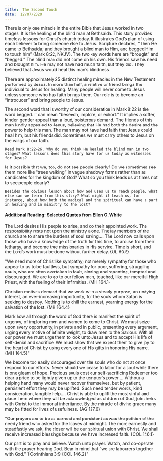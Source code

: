 ```yaml
---
title:  The Second Touch
date:  12/07/2020
---
```


There is only one miracle in the entire Bible that Jesus worked in two stages. It is the healing of the blind man at Bethsaida. This story provides timeless lessons for Christ’s church today. It illustrates God’s plan of using each believer to bring someone else to Jesus. Scripture declares, “Then He came to Bethsaida; and they brought a blind man to Him, and begged Him to touch him” (Mark 8:22, NKJV). The two key words here are “brought” and “begged.” The blind man did not come on his own. His friends saw his need and brought him. He may not have had much faith, but they did. They believed that Jesus would heal this man’s blindness.

There are approximately 25 distinct healing miracles in the New Testament performed by Jesus. In more than half, a relative or friend brings the individual to Jesus for healing. Many people will never come to Jesus unless someone who has faith brings them. Our role is to become an “introducer” and bring people to Jesus.

The second word that is worthy of our consideration in Mark 8:22 is the word begged. It can mean “beseech, implore, or exhort.” It implies a softer, kinder, gentler appeal than a loud, boisterous demand. The friends of this man kindly appealed to Jesus, believing that He had both the desire and the power to help this man. The man may not have had faith that Jesus could heal him, but his friends did. Sometimes we must carry others to Jesus on the wings of our faith.

`Read Mark 8:22–26. Why do you think He healed the blind man in two stages? What lessons does this story have for us today as witnesses for Jesus? `

Is it possible that we, too, do not see people clearly? Do we sometimes see them more like “trees walking” in vague shadowy forms rather than as candidates for the kingdom of God? What do you think leads us at times not to see people clearly?

`Besides the obvious lesson about how God uses us to reach people, what else can we learn from this story? What might it teach us, for instance, about how both the medical and the spiritual can have a part in healing and in ministry to the lost?`

#### Additional Reading: Selected Quotes from Ellen G. White

The Lord desires His people to arise, and do their appointed work. The responsibility rests not upon the ministry alone. The lay members of the church are to share the burdens of soul saving.... The Lord now calls upon those who have a knowledge of the truth for this time, to arouse from their lethargy, and become true missionaries in His service. Time is short, and the Lord’s work must be done without further delay. {UL 60.5}

"We need more of Christlike sympathy; not merely sympathy for those who appear to us to be faultless, but sympathy for poor, suffering, struggling souls, who are often overtaken in fault, sinning and repenting, tempted and discouraged. We are to go to our fellow men, touched, like our merciful High Priest, with the feeling of their infirmities. {MH 164.1}

Christian motives demand that we work with a steady purpose, an undying interest, an ever-increasing importunity, for the souls whom Satan is seeking to destroy. Nothing is to chill the earnest, yearning energy for the salvation of the lost. {MH 164.4}

Mark how all through the word of God there is manifest the spirit of urgency, of imploring men and women to come to Christ. We must seize upon every opportunity, in private and in public, presenting every argument, urging every motive of infinite weight, to draw men to the Saviour. With all our power we must urge them to look unto Jesus and to accept His life of self-denial and sacrifice. We must show that we expect them to give joy to the heart of Christ by using every one of His gifts in honoring His name. {MH 164.5}"

We become too easily discouraged over the souls who do not at once respond to our efforts. Never should we cease to labor for a soul while there is one gleam of hope. Precious souls cost our self-sacrificing Redeemer too dear a price to be lightly given up to the tempter’s power.... Without a helping hand many would never recover themselves, but by patient, persistent effort they may be uplifted. Such need tender words, kind consideration, tangible help.... Christ is able to uplift the most sinful and place them where they will be acknowledged as children of God, joint heirs with Christ to the immortal inheritance. By the miracle of divine grace many may be fitted for lives of usefulness. {AG 127.6}

"Our prayers are to be as earnest and persistent as was the petition of the needy friend who asked for the loaves at midnight. The more earnestly and steadfastly we ask, the closer will be our spiritual union with Christ. We shall receive increased blessings because we have increased faith. {COL 146.1}

Our part is to pray and believe. Watch unto prayer. Watch, and co-operate with the prayer-hearing God. Bear in mind that “we are labourers together with God.” 1 Corinthians 3:9 {COL 146.2}"